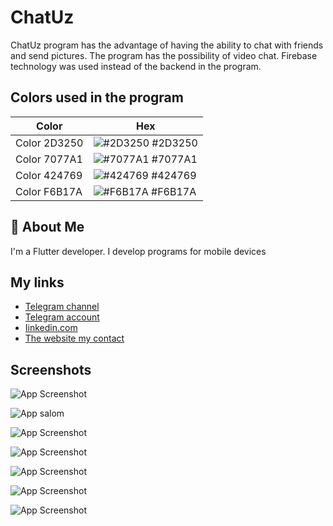 
# ChatUz

ChatUz program has the advantage of having the ability to chat with friends and send pictures. The program has the possibility of video chat. Firebase technology was used instead of the backend in the program.

## Colors used in the program

| Color             | Hex                                                                |
| ----------------- | ------------------------------------------------------------------ |
| Color 2D3250 | ![#2D3250](https://via.placeholder.com/10/2D3250?text=+) #2D3250 |
| Color 7077A1 | ![#7077A1](https://via.placeholder.com/10/7077A1?text=+) #7077A1 |
| Color 424769 | ![#424769](https://via.placeholder.com/10/424769?text=+) #424769 |
| Color F6B17A | ![#F6B17A](https://via.placeholder.com/10/F6B17A?text=+) #F6B17A |


## 🚀 About Me
I'm a Flutter developer. I develop programs for mobile devices


## My links

- [Telegram channel](https://t.me/yusupov_ilhom_flutter_dev)
- [Telegram account](https://t.me/IlhomDev1)
- [Iinkedin.com](http://linkedin.com/in/yusupov-ilhom-a4850324a)
- [The website my contact](https://taplink.cc/ilhom_yusupov)


## Screenshots

![App Screenshot](https://firebasestorage.googleapis.com/v0/b/chatuzapp.appspot.com/o/Screenshots%2FScreenshot_20240114_143247_com.example.filebase_chat_app.jpg?alt=media&token=31144245-162c-4c8c-8741-20bb4665d1e1)

![App salom](https://firebasestorage.googleapis.com/v0/b/chatuzapp.appspot.com/o/Screenshots%2FScreenshot_20240114_143537_com.example.filebase_chat_app.jpg?alt=media&token=cc64f226-f997-499c-af44-b8a92c006a8c)

![App Screenshot](https://firebasestorage.googleapis.com/v0/b/chatuzapp.appspot.com/o/Screenshots%2FScreenshot_20240114_143531_com.example.filebase_chat_app.jpg?alt=media&token=6faccd7b-1cd9-45fb-9e08-2ed5f3e6556e)

![App Screenshot](https://firebasestorage.googleapis.com/v0/b/chatuzapp.appspot.com/o/Screenshots%2FScreenshot_20240114_143128_com.example.filebase_chat_app.jpg?alt=media&token=f6a8337e-9cba-4484-89b9-1e1287eac675)

![App Screenshot](https://firebasestorage.googleapis.com/v0/b/chatuzapp.appspot.com/o/Screenshots%2FScreenshot_20240114_143146_com.example.filebase_chat_app.jpg?alt=media&token=3bd19a2a-acd9-4dd9-ae6a-306399ecf555)

![App Screenshot](https://firebasestorage.googleapis.com/v0/b/chatuzapp.appspot.com/o/Screenshots%2FScreenshot_20240114_143857_com.example.filebase_chat_app.jpg?alt=media&token=36dad98c-dfce-4e8c-8e0b-f697b7ac3476)

![App Screenshot](https://firebasestorage.googleapis.com/v0/b/chatuzapp.appspot.com/o/Screenshots%2FScreenshot_20240114_143503_com.example.filebase_chat_app.jpg?alt=media&token=e55abad9-d266-4d47-b0d0-9905598664ed)

